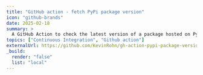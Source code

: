 ```yaml
---
title: "GitHub action - fetch PyPi package version"
icon: "github-brands"
date: 2025-02-18
summary: >
  A GitHub Action to check the latest version of a package hosted on PyPi or on the test instance of PyPi.
topics: ["Continuous Integration", "Github action"]
externalUrl: https://github.com/KevinRohn/gh-action-pypi-package-version
_build:
  render: "false"
  list: "local"
---
```

